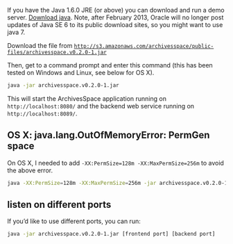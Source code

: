 If you have the Java 1.6.0 JRE (or above) you can download and run a demo server.  [Download java](http://www.java.com/en/download/index.jsp).  Note, after February 2013, Oracle will no longer post updates of Java SE 6 to its public download sites, so you might want to use java 7.

Download the file from [`http://s3.amazonaws.com/archivesspace/public-files/archivesspace.v0.2.0-1.jar`](http://s3.amazonaws.com/archivesspace/public-files/archivesspace.v0.2.0-1.jar)

Then, get to a command prompt and enter this command (this has been tested on Windows and Linux, see below for OS X).

```sh
java -jar archivesspace.v0.2.0-1.jar
```

This will start the ArchivesSpace application running on `http://localhost:8080/` and the backend web service running on `http://localhost:8089/`.

## OS X: java.lang.OutOfMemoryError: PermGen space

On OS X, I needed to add `-XX:PermSize=128m -XX:MaxPermSize=256m` to avoid the above error.

```sh
java -XX:PermSize=128m -XX:MaxPermSize=256m -jar archivesspace.v0.2.0-1.jar
```

## listen on different ports

If you’d like to use different ports, you can run:

```sh
java -jar archivesspace.v0.2.0-1.jar [frontend port] [backend port]
```